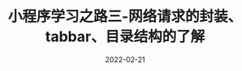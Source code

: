 ---
title: 小程序学习之路三-网络请求的封装、tabbar、目录结构的了解
date: 2022-02-21
tags:
 - miniProgram
categories:
 - miniProgram
---